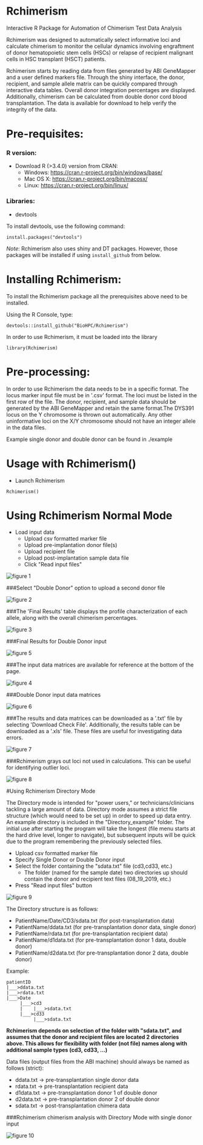 # Rchimerism

Interactive R Package for Automation of Chimerism Test Data Analysis

Rchimerism was designed to automatically select informative loci and calculate chimerism to monitor the cellular dynamics involving engraftment of donor hematopoietic stem cells (HSCs) or relapse of recipient malignant cells in HSC transplant (HSCT) patients. 

Rchimerism starts by reading data from files generated by ABI GeneMapper and a user defined markers file. Through the shiny interface, the donor, recipient, and sample allele matrix can be quickly compared through interactive data tables. Overall donor integration percentages are displayed. Additionally, chimerism can be calculated from double donor cord blood transplantation. The data is available for download to help verify the integrity of the data.

# Pre-requisites:

### R version: 
  * Download R (>3.4.0) version from CRAN:
    * Windows: https://cran.r-project.org/bin/windows/base/
    * Mac OS X: https://cran.r-project.org/bin/macosx/
    * Linux: https://cran.r-project.org/bin/linux/

### Libraries:
  * devtools

To install devtools, use the following command:
```
install.packages("devtools") 
```        
*Note*: Rchimerism also uses shiny and DT packages. However, those packages will be installed if using `install_github` from below.

# Installing Rchimerism:

To install the Rchimerism package all the prerequisites above need to be installed.

Using the R Console, type:
```  
devtools::install_github("BioHPC/Rchimerism") 
```  

In order to use Rchimerism, it must be loaded into the library
```  
library(Rchimerism)
```  

# Pre-processing:

In order to use Rchimerism the data needs to be in a specific format. The locus marker input file must be in '.csv' format. The loci must be listed in the first row of the file. The donor, recipient, and sample data should be generated by the ABI GeneMapper and retain the same format.The DYS391 locus on the Y chromosome is thrown out automatically. Any other uninformative loci on the X/Y chromosome should not have an integer allele in the data files.

Example single donor and double donor can be found in ./example

# Usage with Rchimerism()

* Launch Rchimerism
```  
Rchimerism()
```
# Using Rchimerism Normal Mode

* Load input data
  * Upload csv formatted marker file
  * Upload pre-implantation donor file(s)
  * Upload recipient file
  * Upload post-implantation sample data file
  * Click "Read input files"
  
![figure 1](./figures/Figure_1.png)



###Select "Double Donor" option to upload a second donor file

![figure 2](./figures/Figure_2.png)


###The 'Final Results' table displays the profile characterization of each allele, along with the overall chimerism percentages.

![figure 3](./figures/Figure_3.png)


###Final Results for Double Donor input

![figure 5](./figures/Figure_5.png)

###The input data matrices are available for reference at the bottom of the page.

![figure 4](./figures/Figure_4.png)

###Double Donor input data matrices

![figure 6](./figures/Figure_6.png)

###The results and data matrices can be downloaded as a '.txt' file by selecting 'Download Check File'. Additionally, the results table can be downloaded as a '.xls' file. These files are useful for investigating data errors.

![figure 7](./figures/Figure_7.png)

###Rchimerism grays out loci not used in calculations. This can be useful for identifying outlier loci.

![figure 8](./figures/Figure_8.PNG)

#Using Rchimerism Directory Mode

The Directory mode is intended for "power users," or technicians/clinicians tackling a large amount of data.
Directory mode assumes a strict file structure (which would need to be set up) in order to speed up data entry.
An example directory is included in the "Directory_example" folder. The initial use after starting the program will take the longest (file menu starts at the hard drive level, longer to navigate), but subsequent inputs will be quick due to the program remembering the previously selected files.

* Upload csv formatted marker file
* Specify Single Donor or Double Donor input
* Select the folder containing the "sdata.txt" file (cd3,cd33, etc.)
    * The folder (named for the sample date) two directories up should contain the donor and recipient text files (08_19_2019, etc.)
* Press "Read input files" button

![figure 9](./figures/Figure_9.jpg)

The Directory structure is as follows:

* PatientName/Date/CD3/sdata.txt (for post-transplantation data)
* PatientName/ddata.txt (for pre-transplantation donor data, single donor)
* PatientName/rdata.txt (for pre-transplantation recipient data)
* PatientName/d1data.txt (for pre-transplantation donor 1 data, double donor)
* PatientName/d2data.txt (for pre-transplantation donor 2 data, double donor)
	
Example:

    patientID
    |___>ddata.txt
    |___>rdata.txt
    |___>Date
         |___>cd3
         |    |___>sdata.txt
         |___>cd33
              |___>sdata.txt
              
**Rchimerism depends on selection of the folder with "sdata.txt", and assumes that the donor and recipient files are located 2 directories above. This allows for flexibility with folder (not file) names along with additional sample types (cd3, cd33, ...)**
		
Data files (output files from the ABI machine) should always be named as follows (strict):

* ddata.txt -> pre-transplantation single donor data
* rdata.txt -> pre-transplantation recipient data
* d1data.txt -> pre-transplantation donor 1 of double donor
* d2data.txt -> pre-transplantation donor 2 of double donor
* sdata.txt -> post-transplantation chimera data

###Rchimerism chimerism analysis with Directory Mode with single donor input

![figure 10](./figures/Figure_10.jpg)


